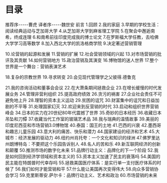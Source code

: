 # 目录
推荐序-----曹虎
译者序-----魏世安
前言
1.回顾
2.我的家庭
3.早期的学校生活：阅读经典运动与芝加哥大学
4.从芝加哥大学到麻省理工学院
5.在聚会中邂逅南希，终成连理
6.和南希前往印度完成我的博士论文
7.在罗斯福大学任教，去哈佛大学学习高等数学
8.加入西北大学的凯洛格商学院
9.决定著述营销管理

10.论营销的起源和发展
11.营销的扩展
12.社会营销领域的兴起
13.对市场营销的批评及其贡献
14.如何营销地方
15.政治营销及其演变
16.博物馆的迷人世界
17.整个世界是一个舞台：营销表演艺术

18.复杂的宗教世界
19.寻求转变
20.会见现代管理学之父彼得.德鲁克

21.我的咨询活动和董事会会议
22.在大萧条期间拯救企业
23.在增长缓慢的时代发展业务
24.管理非营利组织
25.提高政府绩效
26.贪污的祸害
27.企业社会责任不可避免地上升
28.理智的资本主义运动
29.贫困的诅咒
30.财富集中的诅咒和日益加剧的不平等
31.处理国家幻灭
32.欢迎来到反营销的时代
33.启动和组织世界营销峰会
34.日本的实力在20世纪80年代震撼了世界
35.奇妙的日本经历
36.收藏日本吊坠和刀镡
37.收藏当代工作室的玻璃艺术品
38.我与瑞典的温情故事
39.美丽的印度尼西亚和市场营销3.0博物馆
40.泰国：国王的土地
41.巴西的兴衰
42.墨西哥和趣志儿童乐园
43.意大利的痛苦、快乐和潜力
44.国家建设的经济和艺术
45.大城市：经济发展的驱动力
46.纽约州肖托夸：一个文化和知识的绿洲
47.佛罗里达州朗博特岛：不要把这个乐园告诉别人
48.名人的苦和乐
49.新互联网经济的创新和颠覆
50.推测市场的数字化未来
51.品牌行动主义：品牌化的下一个阶段
52.我是如何回到经济学领域和资本主义的
53.资本主义加速了民主的衰落吗
54.美国的民主能在特朗普时代幸存吗
55.拯救美国医疗体系：是实行单一支付医疗体系的时候了
56.我们如何才能营销和平
57.什么能让美国再次变得伟大
58.向众多营销协会学习
59.克里斯蒂安.萨尔卡：品牌行动主义、艺术和政治
60.市场营销的未来
